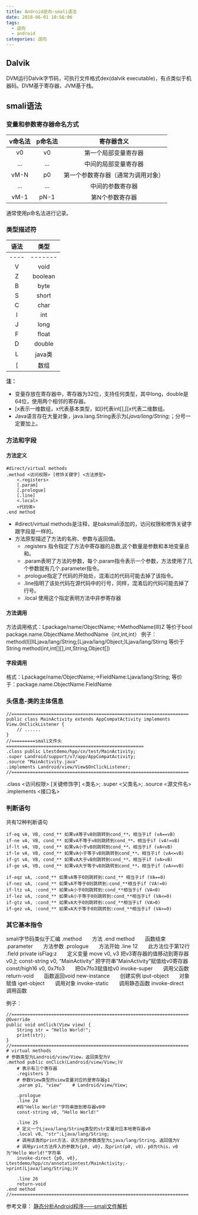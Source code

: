 ```yaml
---
title: Android逆向-smali语法
date: 2018-06-01 10:56:06
tags:
  - 逆向
  - android
categories: 逆向
---
```


## Dalvik
DVM运行Dalvik字节码，可执行文件格式dex(dalvik executable)，有点类似于机器码。DVM基于寄存器，JVM基于栈。

## smali语法
<!--more-->
### 变量和参数寄存器命名方式
|v命名法    |p命名法    |寄存器含义    |
| :----: | :----: | :----:                             |
| v0     | v0     | 第一个局部变量寄存器               |
| ...    | ...    | 中间的局部变量寄存器               |
| vM-N   | p0     | 第一个参数寄存器（通常为调用对象） |
| ...    | ...    | 中间的参数寄存器                   |
| vM-1   | pN-1   | 第N个参数寄存器                    |
通常使用p命名法进行记录。

### 类型描述符
|语法|类型|
| :--: | :--:    |
| ---- | ------- |
| V    | void    |
| Z    | boolean |
| B    | byte    |
| S    | short   |
| C    | char    |
| I    | int     |
| J    | long    |
| F    | float   |
| D    | double  |
| L    | java类  |
| [    | 数组    |
**注：**
* 变量存放在寄存器中，寄存器为32位，支持任何类型，其中long，double是64位，使用两个相邻的寄存器。
* [x表示一维数组，x代表基本类型，如[I代表int[],[[x代表二维数组。
* Java语言存在大量对象，java.lang.String表示为*Ljava/lang/String;*；分号一定要加上。

### 方法和字段
#### 方法定义
```
#direct/virtual methods
.method <访问权限> [修饰关键字] <方法原型>
    <.registers>
    [.param]
    [.prologue]
    [.line]
    <.local>
    <代码体>
.end method
```
* #direct/virtual methods是注释，是baksmali添加的，访问权限和修饰关键字跟字段是一样的。
* 方法原型描述了方法的名称、参数与返回值。
   * .registers 指令指定了方法中寄存器的总数,这个数量是参数和本地变量总和。
   * .param表明了方法的参数，每个.param指令表示一个参数，方法使用了几个参数就有几个.parameter指令。
   * .prologue指定了代码的开始处，混淆过的代码可能去掉了该指令。
   * .line指明了该处代码在源代码中的行号，同样，混淆后的代码可能去掉了行号。
   * .local 使用这个指定表明方法中非参寄存器

#### 方法调用
方法调用格式：Lpackage/name/ObjectName;->MethodName(III)Z
等价于bool package.name.ObjectName.MethodName（int,int,int）
例子：
method(I[[IILjava/lang/String;[Ljava/lang/Object;)Ljava/lang/Stirng
等价于
String method(int,int[][],int,String,Object[])
#### 字段调用
格式：Lpackage/name/ObjectName;->FieldName:Ljava/lang/String;
等价于：package.name.ObjectName.FieldName

### 头信息-类的主体信息
```
//===================================================================
public class MainActivity extends AppCompatActivity implements View.OnClickListener {
    // ......
}
//=========smali文件头====================================================
.class public Ltestdemo/hpp/cn/test/MainActivity;
.super Landroid/support/v7/app/AppCompatActivity;
.source "MainActivity.java"
.implements Landroid/view/View$OnClickListener;
//===================================================================
```
.class <访问权限> [关键修饰字] <类名>;
.super <父类名>;
.source <源文件名>
.implements <接口名>

### 判断语句
共有12种判断语句
```
if-eq vA, VB, cond_** 如果vA等于vB则跳转到cond_**。相当于if (vA==vB)
if-ne vA, VB, cond_** 如果vA不等于vB则跳转到cond_**。相当于if (vA!=vB)
if-lt vA, VB, cond_** 如果vA小于vB则跳转到cond_**。相当于if (vA<vB)
if-le vA, VB, cond_** 如果vA小于等于vB则跳转到cond_**。相当于if (vA<=vB)
if-gt vA, VB, cond_** 如果vA大于vB则跳转到cond_**。相当于if (vA>vB)
if-ge vA, VB, cond_** 如果vA大于等于vB则跳转到cond_**。相当于if (vA>=vB)

if-eqz vA, :cond_** 如果vA等于0则跳转到:cond_** 相当于if (VA==0)
if-nez vA, :cond_** 如果vA不等于0则跳转到:cond_**相当于if (VA!=0)
if-ltz vA, :cond_** 如果vA小于0则跳转到:cond_**相当于if (VA<0)
if-lez vA, :cond_** 如果vA小于等于0则跳转到:cond_**相当于if (VA<=0)
if-gtz vA, :cond_** 如果vA大于0则跳转到:cond_**相当于if (VA>0)
if-gez vA, :cond_** 如果vA大于等于0则跳转到:cond_**相当于if (VA>=0)
```

### 其它基本指令
smali字节码类似于汇编
.method　　方法
.end method　　函数结束
.parameter　　方法参数
.prologue　　方法开始
.line 12　　此方法位于第12行
.field private isFlag:z　　定义变量
move v0, v3 把v3寄存器的值移动到寄存器v0上
const-string v0, “MainActivity” 把字符串”MainActivity”赋值给v0寄存器
const/high16  v0, 0x7fo3　　把0x7fo3赋值给v0
invoke-super　　调用父函数
return-void　　函数返回void
new-instance　　创建实例
iput-object　　对象赋值
iget-object　　调用对象
invoke-static　　调用静态函数
invoke-direct　　调用函数

例子：
```
//===================================================================
@Override
public void onClick(View view) {
    String str = "Hello World!";
    print(str);
}
//===================================================================
# virtual methods
# 参数类型为Landroid/view/View，返回类型为V
.method public onClick(Landroid/view/View;)V
    # 表示有三个寄存器
    .registers 3
    # 参数View类型的view变量对应的是寄存器p1
    .param p1, "view"    # Landroid/view/View;

    .prologue
    .line 24
    #将"Hello World!"字符串放到寄存器v0中
    const-string v0, "Hello World!"

    .line 25
    # 定义一个Ljava/lang/String类型的str变量对应本地寄存器v0
    .local v0, "str":Ljava/lang/String;
    # 调用该类的print方法，该方法的参数类型为Ljava/lang/String，返回值为V
    # 调用print方法传入的参数为{p0, v0}，及print(p0, v0)，p0为this，v0为"Hello World!"字符串
    invoke-direct {p0, v0}, Ltestdemo/hpp/cn/annotationtest/MainActivity;->print(Ljava/lang/String;)V

    .line 26
    return-void
.end method
//===================================================================
```


参考文章：
[静态分析Android程序——smali文件解析](https://blog.csdn.net/hp910315/article/details/51823236)
